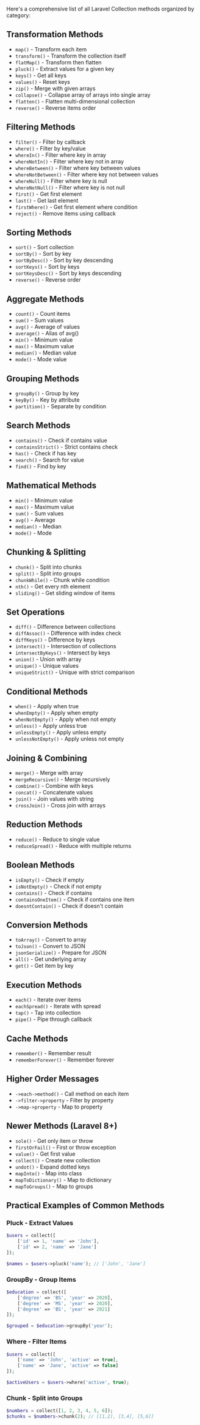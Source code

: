 Here's a comprehensive list of all Laravel Collection methods organized by category:

## **Transformation Methods**
- `map()` - Transform each item
- `transform()` - Transform the collection itself
- `flatMap()` - Transform then flatten
- `pluck()` - Extract values for a given key
- `keys()` - Get all keys
- `values()` - Reset keys
- `zip()` - Merge with given arrays
- `collapse()` - Collapse array of arrays into single array
- `flatten()` - Flatten multi-dimensional collection
- `reverse()` - Reverse items order

## **Filtering Methods**
- `filter()` - Filter by callback
- `where()` - Filter by key/value
- `whereIn()` - Filter where key in array
- `whereNotIn()` - Filter where key not in array
- `whereBetween()` - Filter where key between values
- `whereNotBetween()` - Filter where key not between values
- `whereNull()` - Filter where key is null
- `whereNotNull()` - Filter where key is not null
- `first()` - Get first element
- `last()` - Get last element
- `firstWhere()` - Get first element where condition
- `reject()` - Remove items using callback

## **Sorting Methods**
- `sort()` - Sort collection
- `sortBy()` - Sort by key
- `sortByDesc()` - Sort by key descending
- `sortKeys()` - Sort by keys
- `sortKeysDesc()` - Sort by keys descending
- `reverse()` - Reverse order

## **Aggregate Methods**
- `count()` - Count items
- `sum()` - Sum values
- `avg()` - Average of values
- `average()` - Alias of avg()
- `min()` - Minimum value
- `max()` - Maximum value
- `median()` - Median value
- `mode()` - Mode value

## **Grouping Methods**
- `groupBy()` - Group by key
- `keyBy()` - Key by attribute
- `partition()` - Separate by condition

## **Search Methods**
- `contains()` - Check if contains value
- `containsStrict()` - Strict contains check
- `has()` - Check if has key
- `search()` - Search for value
- `find()` - Find by key

## **Mathematical Methods**
- `min()` - Minimum value
- `max()` - Maximum value
- `sum()` - Sum values
- `avg()` - Average
- `median()` - Median
- `mode()` - Mode

## **Chunking & Splitting**
- `chunk()` - Split into chunks
- `split()` - Split into groups
- `chunkWhile()` - Chunk while condition
- `nth()` - Get every nth element
- `sliding()` - Get sliding window of items

## **Set Operations**
- `diff()` - Difference between collections
- `diffAssoc()` - Difference with index check
- `diffKeys()` - Difference by keys
- `intersect()` - Intersection of collections
- `intersectByKeys()` - Intersect by keys
- `union()` - Union with array
- `unique()` - Unique values
- `uniqueStrict()` - Unique with strict comparison

## **Conditional Methods**
- `when()` - Apply when true
- `whenEmpty()` - Apply when empty
- `whenNotEmpty()` - Apply when not empty
- `unless()` - Apply unless true
- `unlessEmpty()` - Apply unless empty
- `unlessNotEmpty()` - Apply unless not empty

## **Joining & Combining**
- `merge()` - Merge with array
- `mergeRecursive()` - Merge recursively
- `combine()` - Combine with keys
- `concat()` - Concatenate values
- `join()` - Join values with string
- `crossJoin()` - Cross join with arrays

## **Reduction Methods**
- `reduce()` - Reduce to single value
- `reduceSpread()` - Reduce with multiple returns

## **Boolean Methods**
- `isEmpty()` - Check if empty
- `isNotEmpty()` - Check if not empty
- `contains()` - Check if contains
- `containsOneItem()` - Check if contains one item
- `doesntContain()` - Check if doesn't contain

## **Conversion Methods**
- `toArray()` - Convert to array
- `toJson()` - Convert to JSON
- `jsonSerialize()` - Prepare for JSON
- `all()` - Get underlying array
- `get()` - Get item by key

## **Execution Methods**
- `each()` - Iterate over items
- `eachSpread()` - Iterate with spread
- `tap()` - Tap into collection
- `pipe()` - Pipe through callback

## **Cache Methods**
- `remember()` - Remember result
- `rememberForever()` - Remember forever

## **Higher Order Messages**
- `->each->method()` - Call method on each item
- `->filter->property` - Filter by property
- `->map->property` - Map to property

## **Newer Methods (Laravel 8+)**
- `sole()` - Get only item or throw
- `firstOrFail()` - First or throw exception
- `value()` - Get first value
- `collect()` - Create new collection
- `undot()` - Expand dotted keys
- `mapInto()` - Map into class
- `mapToDictionary()` - Map to dictionary
- `mapToGroups()` - Map to groups

## **Practical Examples of Common Methods**

### **Pluck - Extract Values**
```php
$users = collect([
    ['id' => 1, 'name' => 'John'],
    ['id' => 2, 'name' => 'Jane']
]);

$names = $users->pluck('name'); // ['John', 'Jane']
```

### **GroupBy - Group Items**
```php
$education = collect([
    ['degree' => 'BS', 'year' => 2020],
    ['degree' => 'MS', 'year' => 2020],
    ['degree' => 'BS', 'year' => 2021]
]);

$grouped = $education->groupBy('year');
```

### **Where - Filter Items**
```php
$users = collect([
    ['name' => 'John', 'active' => true],
    ['name' => 'Jane', 'active' => false]
]);

$activeUsers = $users->where('active', true);
```

### **Chunk - Split into Groups**
```php
$numbers = collect([1, 2, 3, 4, 5, 6]);
$chunks = $numbers->chunk(2); // [[1,2], [3,4], [5,6]]
```
